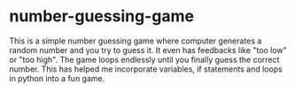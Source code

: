 # number-guessing-game
This is a simple number guessing game where computer generates a random number and you try to guess it. It even has feedbacks like "too low" or "too high". The game loops endlessly until you finally guess the correct number. This has helped me incorporate variables, if statements and loops in python into a fun game.
